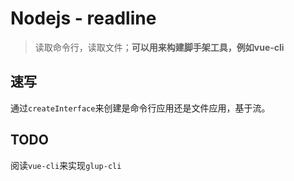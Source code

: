 # Nodejs - readline
> 读取命令行，读取文件；**可以用来构建脚手架工具，例如vue-cli**

## 速写

通过`createInterface`来创建是命令行应用还是文件应用，基于流。

## TODO

阅读`vue-cli`来实现`glup-cli`

